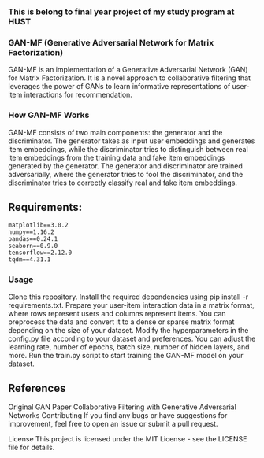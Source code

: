 ### This is belong to final year project of my study program at HUST
### GAN-MF (Generative Adversarial Network for Matrix Factorization)
GAN-MF is an implementation of a Generative Adversarial Network (GAN) for Matrix Factorization. It is a novel approach to collaborative filtering that leverages the power of GANs to learn informative representations of user-item interactions for recommendation.

### How GAN-MF Works
GAN-MF consists of two main components: the generator and the discriminator. The generator takes as input user embeddings and generates item embeddings, while the discriminator tries to distinguish between real item embeddings from the training data and fake item embeddings generated by the generator. The generator and discriminator are trained adversarially, where the generator tries to fool the discriminator, and the discriminator tries to correctly classify real and fake item embeddings.

## Requirements:
    matplotlib==3.0.2
    numpy==1.16.2
    pandas==0.24.1
    seaborn==0.9.0
    tensorflow==2.12.0
    tqdm==4.31.1
### Usage
  Clone this repository.
  Install the required dependencies using pip install -r requirements.txt.
  Prepare your user-item interaction data in a matrix format, where rows represent users and columns represent items. You can preprocess the data and convert it to a dense or sparse matrix format depending on the size of your dataset.
  Modify the hyperparameters in the config.py file according to your dataset and preferences. You can adjust the learning rate, number of epochs, batch size, number of hidden layers, and more.
  Run the train.py script to start training the GAN-MF model on your dataset.

## References
Original GAN Paper
Collaborative Filtering with Generative Adversarial Networks
Contributing
If you find any bugs or have suggestions for improvement, feel free to open an issue or submit a pull request.

License
This project is licensed under the MIT License - see the LICENSE file for details.
